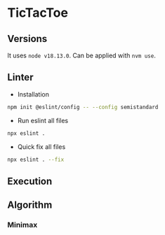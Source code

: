 # TicTacToe

## Versions

It uses `node v18.13.0`. Can be applied with `nvm use`.

## Linter

* Installation

```bash
npm init @eslint/config -- --config semistandard
```

* Run eslint all files

```bash
npx eslint .
```

* Quick fix all files

```bash
npx eslint . --fix
```

## Execution

## Algorithm

### Minimax
